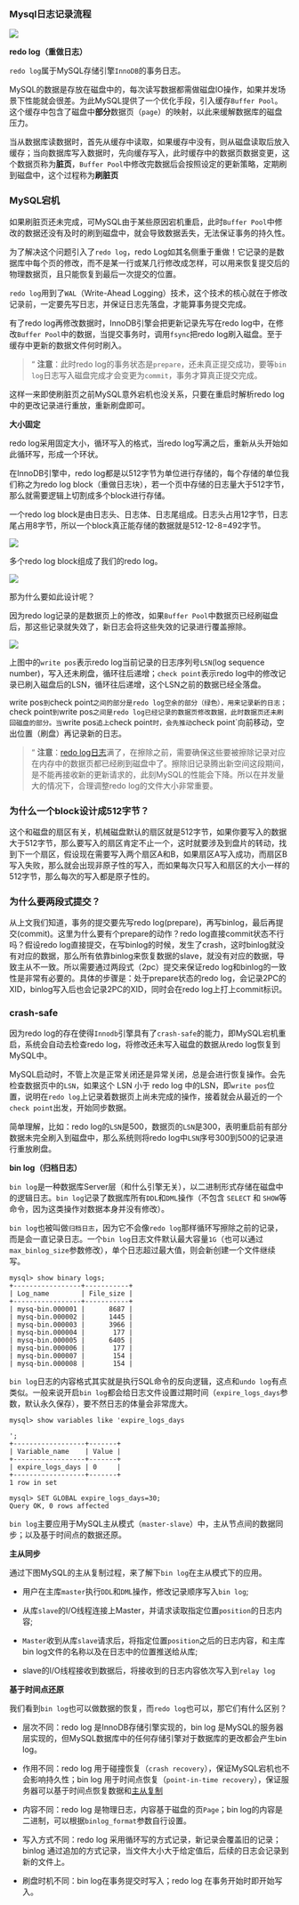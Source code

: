 ### Mysql日志记录流程

![](../images/sql/42.jpg)

**redo log（重做日志）**

`redo log`属于MySQL存储引擎`InnoDB`的事务日志。

MySQL的数据是存放在磁盘中的，每次读写数据都需做磁盘IO操作，如果并发场景下性能就会很差。为此MySQL提供了一个优化手段，引入缓存`Buffer Pool`。这个缓存中包含了磁盘中**部分**数据页（`page`）的映射，以此来缓解数据库的磁盘压力。

当从数据库读数据时，首先从缓存中读取，如果缓存中没有，则从磁盘读取后放入缓存；当向数据库写入数据时，先向缓存写入，此时缓存中的数据页数据变更，这个数据页称为**脏页**，`Buffer Pool`中修改完数据后会按照设定的更新策略，定期刷到磁盘中，这个过程称为**刷脏页**

### **MySQL宕机**

如果刷脏页还未完成，可MySQL由于某些原因宕机重启，此时`Buffer Pool`中修改的数据还没有及时的刷到磁盘中，就会导致数据丢失，无法保证事务的持久性。

为了解决这个问题引入了`redo log`，redo Log如其名侧重于重做！它记录的是数据库中每个页的修改，而不是某一行或某几行修改成怎样，可以用来恢复提交后的物理数据页，且只能恢复到最后一次提交的位置。

`redo log`用到了`WAL`（Write-Ahead Logging）技术，这个技术的核心就在于修改记录前，一定要先写日志，并保证日志先落盘，才能算事务提交完成。

有了redo log再修改数据时，InnoDB引擎会把更新记录先写在redo log中，在修改`Buffer Pool`中的数据，当提交事务时，调用`fsync`把redo log刷入磁盘。至于缓存中更新的数据文件何时刷入。

> “ **注意**：此时redo log的事务状态是`prepare`，还未真正提交成功，要等`bin log`日志写入磁盘完成才会变更为`commit`，事务才算真正提交完成。

这样一来即使刷脏页之前MySQL意外宕机也没关系，只要在重启时解析redo log中的更改记录进行重放，重新刷盘即可。

**大小固定**

redo log采用固定大小，循环写入的格式，当redo log写满之后，重新从头开始如此循环写，形成一个环状。

在InnoDB引擎中，redo log都是以512字节为单位进行存储的，每个存储的单位我们称之为redo log block（重做日志块），若一个页中存储的日志量大于512字节，那么就需要逻辑上切割成多个block进行存储。

一个redo log block是由日志头、日志体、日志尾组成。日志头占用12字节，日志尾占用8字节，所以一个block真正能存储的数据就是512-12-8=492字节。 

![](../images/sql/46.jpg)

多个redo log block组成了我们的redo log。 

![](../images/sql/47.jpg)



那为什么要如此设计呢？

因为redo log记录的是数据页上的修改，如果`Buffer Pool`中数据页已经刷磁盘后，那这些记录就失效了，新日志会将这些失效的记录进行覆盖擦除。

![](../images/sql/43.jpg)

上图中的`write pos`表示redo log当前记录的日志序列号`LSN`(log sequence number)，写入还未刷盘，循环往后递增；`check point`表示redo log中的修改记录已刷入磁盘后的LSN，循环往后递增，这个LSN之前的数据已经全落盘。

write pos`到`check point`之间的部分是redo log空余的部分（绿色），用来记录新的日志；`check point`到`write pos`之间是redo log已经记录的数据页修改数据，此时数据页还未刷回磁盘的部分。当`write pos`追上`check point`时，会先推动`check point`向前移动，空出位置（刷盘）再记录新的日志。

>“ **注意**：[redo log日志](https://www.zhihu.com/search?q=redo+log日志&search_source=Entity&hybrid_search_source=Entity&hybrid_search_extra={"sourceType"%3A"answer"%2C"sourceId"%3A1797682794})满了，在擦除之前，需要确保这些要被擦除记录对应在内存中的数据页都已经刷到磁盘中了。擦除旧记录腾出新空间这段期间，是不能再接收新的更新请求的，此刻MySQL的性能会下降。所以在并发量大的情况下，合理调整redo log的文件大小非常重要。

### 为什么一个block设计成512字节？

这个和磁盘的扇区有关，机械磁盘默认的扇区就是512字节，如果你要写入的数据大于512字节，那么要写入的扇区肯定不止一个，这时就要涉及到盘片的转动，找到下一个扇区，假设现在需要写入两个扇区A和B，如果扇区A写入成功，而扇区B写入失败，那么就会出现非原子性的写入，而如果每次只写入和扇区的大小一样的512字节，那么每次的写入都是原子性的。

### 为什么要两段式提交？

从上文我们知道，事务的提交要先写redo log(prepare)，再写binlog，最后再提交(commit)。这里为什么要有个prepare的动作？redo log直接commit状态不行吗？假设redo log直接提交，在写binlog的时候，发生了crash，这时binlog就没有对应的数据，那么所有依靠binlog来恢复数据的slave，就没有对应的数据，导致主从不一致。所以需要通过两段式（2pc）提交来保证redo log和binlog的一致性是非常有必要的。具体的步骤是：处于prepare状态的redo log，会记录2PC的XID，binlog写入后也会记录2PC的XID，同时会在redo log上打上commit标识。

### **crash-safe**

因为redo log的存在使得`Innodb`引擎具有了`crash-safe`的能力，即MySQL宕机重启，系统会自动去检查redo log，将修改还未写入磁盘的数据从redo log恢复到MySQL中。

MySQL启动时，不管上次是正常关闭还是异常关闭，总是会进行恢复操作。会先检查数据页中的`LSN`，如果这个 LSN 小于 redo log 中的LSN，即`write pos`位置，说明在`redo log`上记录着数据页上尚未完成的操作，接着就会从最近的一个`check point`出发，开始同步数据。

简单理解，比如：redo log的`LSN`是500，数据页的`LSN`是300，表明重启前有部分数据未完全刷入到磁盘中，那么系统则将redo log中`LSN`序号300到500的记录进行重放刷盘。

**bin log（归档日志）**

`bin log`是一种数据库Server层（和什么引擎无关），以二进制形式存储在磁盘中的逻辑日志。`bin log`记录了数据库所有`DDL`和`DML`操作（不包含 `SELECT` 和 `SHOW`等命令，因为这类操作对数据本身并没有修改）。

`bin log`也被叫做`归档日志`，因为它不会像`redo log`那样循环写擦除之前的记录，而是会一直记录日志。一个`bin log`日志文件默认最大容量`1G`（也可以通过`max_binlog_size`参数修改），单个日志超过最大值，则会新创建一个文件继续写。

```
mysql> show binary logs;
+-----------------+-----------+
| Log_name        | File_size |
+-----------------+-----------+
| mysq-bin.000001 |      8687 |
| mysq-bin.000002 |      1445 |
| mysq-bin.000003 |      3966 |
| mysq-bin.000004 |       177 |
| mysq-bin.000005 |      6405 |
| mysq-bin.000006 |       177 |
| mysq-bin.000007 |       154 |
| mysq-bin.000008 |       154 |
```

`bin log`日志的内容格式其实就是执行SQL命令的反向逻辑，这点和`undo log`有点类似。一般来说开启`bin log`都会给日志文件设置过期时间（`expire_logs_days`参数，默认永久保存），要不然日志的体量会非常庞大。

```
mysql> show variables like 'expire_logs_days

';
+------------------+-------+
| Variable_name    | Value |
+------------------+-------+
| expire_logs_days | 0     |
+------------------+-------+
1 row in set

mysql> SET GLOBAL expire_logs_days=30;
Query OK, 0 rows affected
```

`bin log`主要应用于MySQL主从模式（`master-slave`）中，主从节点间的数据同步；以及基于时间点的数据还原。

**主从同步**

通过下图MySQL的主从复制过程，来了解下`bin log`在主从模式下的应用。

* 用户在主库`master`执行`DDL`和`DML`操作，修改记录顺序写入`bin log`; 

* 从库`slave`的I/O线程连接上Master，并请求读取指定位置`position`的日志内容;

* `Master`收到从库`slave`请求后，将指定位置`position`之后的日志内容，和主库bin log文件的名称以及在日志中的位置推送给从库;
* slave的I/O线程接收到数据后，将接收到的日志内容依次写入到`relay log`

**基于时间点还原**

我们看到`bin log`也可以做数据的恢复，而`redo log`也可以，那它们有什么区别？

- 层次不同：redo log 是InnoDB存储引擎实现的，bin log 是MySQL的服务器层实现的，但MySQL数据库中的任何存储引擎对于数据库的更改都会产生bin log。
   
- 作用不同：redo log 用于碰撞恢复（`crash recovery`），保证MySQL宕机也不会影响持久性；bin log 用于时间点恢复（`point-in-time recovery`），保证服务器可以基于时间点恢复数据和[主从复制](https://www.zhihu.com/search?q=主从复制&search_source=Entity&hybrid_search_source=Entity&hybrid_search_extra={"sourceType"%3A"answer"%2C"sourceId"%3A1797682794})

* 内容不同：redo log 是物理日志，内容基于磁盘的页`Page`；bin log的内容是二进制，可以根据`binlog_format`参数自行设置。

* 写入方式不同：redo log 采用循环写的方式记录，新记录会覆盖旧的记录；binlog 通过追加的方式记录，当文件大小大于给定值后，后续的日志会记录到新的文件上。

* 刷盘时机不同：bin log在事务提交时写入；redo log 在事务开始时即开始写入。



